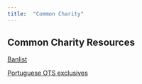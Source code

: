 ```yaml
---
title:  "Common Charity"
---
```


## Common Charity Resources

[Banlist](ccbanlist)

[Portuguese OTS exclusives](pt_exclusives)